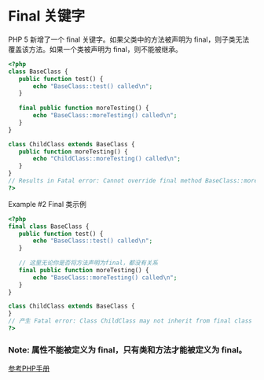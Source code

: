 # Final 关键字

PHP 5 新增了一个 final 关键字。如果父类中的方法被声明为 final，则子类无法覆盖该方法。如果一个类被声明为 final，则不能被继承。
```php
<?php
class BaseClass {
   public function test() {
       echo "BaseClass::test() called\n";
   }
   
   final public function moreTesting() {
       echo "BaseClass::moreTesting() called\n";
   }
}

class ChildClass extends BaseClass {
   public function moreTesting() {
       echo "ChildClass::moreTesting() called\n";
   }
}
// Results in Fatal error: Cannot override final method BaseClass::moreTesting()
?>

```

Example #2 Final 类示例

```php
<?php
final class BaseClass {
   public function test() {
       echo "BaseClass::test() called\n";
   }
   
   // 这里无论你是否将方法声明为final，都没有关系
   final public function moreTesting() {
       echo "BaseClass::moreTesting() called\n";
   }
}

class ChildClass extends BaseClass {
}
// 产生 Fatal error: Class ChildClass may not inherit from final class (BaseClass)
?>
```

### Note: 属性不能被定义为 final，只有类和方法才能被定义为 final。

[参考PHP手册](http://php.net/manual/zh/language.oop5.final.php)
